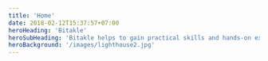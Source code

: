 ```yaml
---
title: 'Home'
date: 2018-02-12T15:37:57+07:00
heroHeading: 'Bitakle'
heroSubHeading: 'Bitakle helps to gain practical skills and hands-on experience.'
heroBackground: '/images/lighthouse2.jpg'
---
```

